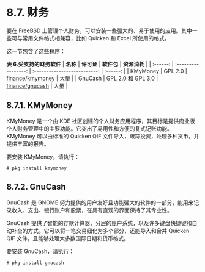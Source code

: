 # 8.7. 财务

要在 FreeBSD 上管理个人财务，可以安装一些强大的、易于使用的应用。其中一些可与常用文件格式相兼容，比如 Quicken 和 Excel 所使用的格式。

这一节包含了这些程序：

**表 6.受支持的财务软件**
| **名称** | **许可证** | **软件包** | **资源消耗** |
| :------: | :-----------------: | :--------------------------: | :------: |
| KMyMoney | GPL 2.0 | [finance/kmymoney](https://cgit.freebsd.org/ports/tree/finance/kmymoney/pkg-descr) | 大量 |
| GnuCash | GPL 2.0 和 GPL 3.0 | [finance/gnucash](https://cgit.freebsd.org/ports/tree/finance/gnucash/pkg-descr) | 大量 |

## 8.7.1. KMyMoney

KMyMoney 是一个由 KDE 社区创建的个人财务应用程序，其目标是提供商业版个人财务管理中的主要功能。它突出了易用性和方便的复式记账功能。KMyMoney 可以由标准的 Quicken QIF 文件导入，跟踪投资，处理多种货币，并提供丰富的报告。

要安装 KMyMoney，请执行：

```shell-sessionl
# pkg install kmymoney
```

## 8.7.2. GnuCash

GnuCash 是 GNOME 努力提供的用户友好且功能强大的软件的一部分，能用来记录收入、支出、银行账户和股票，在具有直观的界面保持了其专业性。

GnuCash 提供了智能的存款计算器、分层的账户系统，以及许多键盘快捷键和自动补全的方式。它可以将一笔交易细化为多个部分，还能导入和合并 Quicken QIF 文件，且能够处理大多数国际日期和货币格式。

要安装 GnuCash，请执行：

```shell-sessionl
# pkg install gnucash
```
